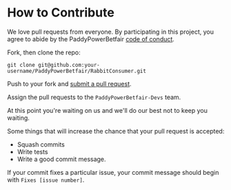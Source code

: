 # How to Contribute

We love pull requests from everyone.  By participating in this project, you
agree to abide by the PaddyPowerBetfair [code of conduct].

[code of conduct]: https://github.com/PaddyPowerBetfair/Standards/blob/master/CODE_OF_CONDUCT.md

Fork, then clone the repo:

    git clone git@github.com:your-username/PaddyPowerBetfair/RabbitConsumer.git

Push to your fork and [submit a pull request][pr].

[pr]: https://github.com/PaddyPowerBetfair/RabbitConsumer/compare/

Assign the pull requests to the ```PaddyPowerBetfair-Devs``` team.

At this point you're waiting on us and we'll do our best not to keep you waiting.

Some things that will increase the chance that your pull request is accepted:
* Squash commits
* Write tests
* Write a good commit message.

If your commit fixes a particular issue, your commit message should begin with ```Fixes [issue number]```.
